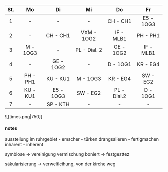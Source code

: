 St.|Mo|Di|Mi|Do|Fr
:-:|:-:|:-:|:-:|:-:|:-:
1|-|-|-|CH - CH1|E5 - 1OG3
2|-|CH - CH1|VXM - 1OG2|IF - MLB1|PH - PH1
3|M - 1OG3|-|PL - Dial. 2|GE - 1OG2|IF - MLB1
4|-|GE - 1OG2|-|D - 1OG1|KR - EG4
5|PH - PH1|KU - KU1|M - 1OG3|KR - EG4|SW - EG2
6|KU - KU1|E5 - 1OG3|SW - EG2|PL - Dial.2|D - 1OG1
7|-|SP - KTH|-|-|-|-|

![[times.png|750]]

#### notes
ausstellung im ruhrgebiet - emscher - türken
drangsalieren - fertigmachen
inhärent - inherent

symbiose → vereinigung vermischung
boniert → festgesttez 

säkularisierung → verweltlcihung, von der kirche weg